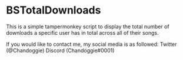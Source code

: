 # BSTotalDownloads
This is a simple tampermonkey script to display the total number of downloads a specific user has in total across all of their songs.

If you would like to contact me, my social media is as followed: 
Twitter (@Chandoggie)
Discord (Chandoggie#0001)
